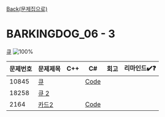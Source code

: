 [Back(문제집으로)](/Workbook/README.md)

# BARKINGDOG_06 - 3

[큐](https://github.com/encrypted-def/basic-algo-lecture/blob/master/workbook/0x06.md)
![100%](https://progress-bar.xyz/2/?scale=3&title=progress&width=500&color=babaca&suffix=/3)

| 문제번호 | 문제제목                     | C++ | C#  | 회고 | 리마인드✔️❓ |
| -------- | ---------------------------- | --- | --- | ---- | ------------ |
| 10845    | [큐](https://boj.kr/10845)   |   | [Code](../Baekjoon/Silver/10845.cs) |   |              |
| 18258    | [큐 2](https://boj.kr/18258) |     |     |      |              |
| 2164     | [카드2](https://boj.kr/2164) |   | [Code](../Baekjoon/Silver/2164.cs) |   |              |
